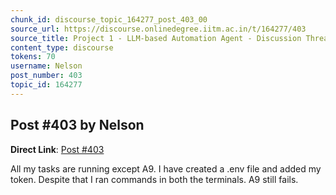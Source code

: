 ```yaml
---
chunk_id: discourse_topic_164277_post_403_00
source_url: https://discourse.onlinedegree.iitm.ac.in/t/164277/403
source_title: Project 1 - LLM-based Automation Agent - Discussion Thread [TDS Jan 2025]
content_type: discourse
tokens: 70
username: Nelson
post_number: 403
topic_id: 164277
---
```


## Post #403 by Nelson

**Direct Link**: [Post #403](https://discourse.onlinedegree.iitm.ac.in/t/164277/403)

All my tasks are running except A9. I have created a .env file and added my token. Despite that I ran commands in both the terminals. A9 still fails.
